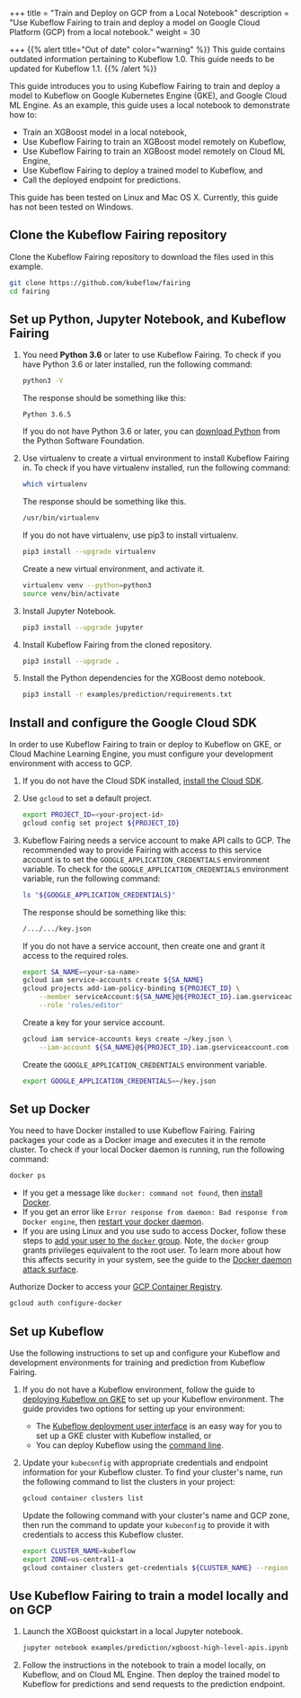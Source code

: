 +++
title = "Train and Deploy on GCP from a Local Notebook"
description = "Use Kubeflow Fairing to train and deploy a model on Google Cloud Platform (GCP) from a local notebook."
weight = 30
                    
+++
{{% alert title="Out of date" color="warning" %}}
This guide contains outdated information pertaining to Kubeflow 1.0. This guide
needs to be updated for Kubeflow 1.1.
{{% /alert %}}

This guide introduces you to using Kubeflow Fairing to train and deploy a
model to Kubeflow on Google Kubernetes Engine (GKE), and Google Cloud ML Engine.
As an example, this guide uses a local notebook to demonstrate how to:

*  Train an XGBoost model in a local notebook,
*  Use Kubeflow Fairing to train an XGBoost model remotely on Kubeflow,
*  Use Kubeflow Fairing to train an XGBoost model remotely on Cloud ML Engine, 
*  Use Kubeflow Fairing to deploy a trained model to Kubeflow, and
*  Call the deployed endpoint for predictions.

This guide has been tested on Linux and Mac OS X. Currently, this guide has not been
tested on Windows.

## Clone the Kubeflow Fairing repository

Clone the Kubeflow Fairing repository to download the files used in this example.

```bash
git clone https://github.com/kubeflow/fairing 
cd fairing
```

## Set up Python, Jupyter Notebook, and Kubeflow Fairing

1.  You need **Python 3.6** or later to use Kubeflow Fairing. To check if
    you have Python 3.6 or later installed, run the following command:

    ```bash
    python3 -V
    ```

    The response should be something like this:

    ```
    Python 3.6.5
    ```

    If you do not have Python 3.6 or later, you can [download
    Python](https://www.python.org/downloads/) from the Python Software
    Foundation.

1.  Use virtualenv to create a virtual environment to install Kubeflow
    Fairing in. To check if you have virtualenv installed, run the
    following command: 

    ```bash
    which virtualenv
    ```

    The response should be something like this.

    ```bash
    /usr/bin/virtualenv
    ```

    If you do not have virtualenv, use pip3 to install virtualenv.

    ```bash
    pip3 install --upgrade virtualenv
    ```

    Create a new virtual environment, and activate it.

    ```bash
    virtualenv venv --python=python3
    source venv/bin/activate
    ```

1.  Install Jupyter Notebook.

    ```bash
    pip3 install --upgrade jupyter
    ```

1.  Install Kubeflow Fairing from the cloned repository.

    ```bash
    pip3 install --upgrade .
    ```

1.  Install the Python dependencies for the XGBoost demo notebook.

    ```bash
    pip3 install -r examples/prediction/requirements.txt
    ```

## Install and configure the Google Cloud SDK

In order to use Kubeflow Fairing to train or deploy to Kubeflow on GKE,
or Cloud Machine Learning Engine, you must configure
your development environment with access to GCP. 

1.  If you do not have the Cloud SDK installed, [install the
    Cloud SDK][gcloud-install].

1.  Use `gcloud` to set a default project.

    ```bash
    export PROJECT_ID=<your-project-id>
    gcloud config set project ${PROJECT_ID}
    ```

1.  Kubeflow Fairing needs a service account to make API calls to GCP. The
    recommended way to provide Fairing with access to this
    service account is to set the `GOOGLE_APPLICATION_CREDENTIALS` environment
    variable. To check for the `GOOGLE_APPLICATION_CREDENTIALS` environment
    variable, run the following command:

    ```bash
    ls "${GOOGLE_APPLICATION_CREDENTIALS}"
    ```

    The response should be something like this:

    ```bash
    /.../.../key.json
    ```

    If you do not have a service account, then create one and grant it
    access to the required roles.

    ```bash
    export SA_NAME=<your-sa-name>
    gcloud iam service-accounts create ${SA_NAME}
    gcloud projects add-iam-policy-binding ${PROJECT_ID} \
        --member serviceAccount:${SA_NAME}@${PROJECT_ID}.iam.gserviceaccount.com \
        --role 'roles/editor'
    ```

    Create a key for your service account.

    ```bash
    gcloud iam service-accounts keys create ~/key.json \
        --iam-account ${SA_NAME}@${PROJECT_ID}.iam.gserviceaccount.com
    ```

    Create the `GOOGLE_APPLICATION_CREDENTIALS` environment variable.

    ```bash
    export GOOGLE_APPLICATION_CREDENTIALS=~/key.json
    ```

## Set up Docker

You need to have Docker installed to use Kubeflow Fairing. Fairing packages
your code as a Docker image and executes it in the remote cluster. To check
if your local Docker daemon is running, run the following command:

```bash
docker ps
```

*  If you get a message like `docker: command not found`, then [install
   Docker](https://docs.docker.com/install/).
*  If you get an error like `Error response from daemon: Bad response from
   Docker engine`, then [restart your docker daemon][docker-start].
*  If you are using Linux and you use sudo to access Docker, follow these
   steps to [add your user to the `docker` group][docker-non-root]. Note, the
   `docker` group grants privileges equivalent to the root user. To learn more
   about how this affects security in your system, see the guide to the
   [Docker daemon attack surface][docker-attack].

Authorize Docker to access your [GCP Container Registry][container-registry]. 

```bash
gcloud auth configure-docker
```

## Set up Kubeflow

Use the following instructions to set up and configure your Kubeflow and
development environments for training and prediction from Kubeflow Fairing.

1.  If you do not have a Kubeflow environment, follow the guide to [deploying
    Kubeflow on GKE][kubeflow-install-gke] to set up your Kubeflow environment.
    The guide provides two options for setting up your environment:

    *  The [Kubeflow deployment user interface][kubeflow-deploy] is an easy
       way for you to set up a GKE cluster with Kubeflow
       installed, or
    *  You can deploy Kubeflow using the [command line][kubeflow-install].

1.  Update your `kubeconfig` with appropriate credentials and endpoint
    information for your Kubeflow cluster. To find your
    cluster's name, run the following command to list the clusters in your
    project:

    ```bash
    gcloud container clusters list
    ```

    Update the following command with your cluster's name and GCP zone, then
    run the command to update your `kubeconfig` to provide it with credentials
    to access this Kubeflow cluster.

    ```bash
    export CLUSTER_NAME=kubeflow
    export ZONE=us-central1-a
    gcloud container clusters get-credentials ${CLUSTER_NAME} --region ${ZONE}
    ```

## Use Kubeflow Fairing to train a model locally and on GCP

1.  Launch the XGBoost quickstart in a local Jupyter notebook.

    ```bash
    jupyter notebook examples/prediction/xgboost-high-level-apis.ipynb
    ```

1.  Follow the instructions in the notebook to train a model locally, on
    Kubeflow, and on Cloud ML Engine. Then deploy the trained model
    to Kubeflow for predictions and send requests to the prediction endpoint.

[docker-non-root]: https://docs.docker.com/install/linux/linux-postinstall/#manage-docker-as-a-non-root-user
[docker-attack]: https://docs.docker.com/engine/security/security/#docker-daemon-attack-surface
[docker-start]: https://docs.docker.com/config/daemon/#start-the-daemon-using-operating-system-utilities
[gcloud-install]: https://cloud.google.com/sdk/docs/
[kubeflow-install-gke]: https://www.kubeflow.org/docs/gke/deploy/
[kubeflow-install]: https://www.kubeflow.org/docs/gke/deploy/deploy-cli/
[kubeflow-deploy]: https://deploy.kubeflow.cloud
[gcp]: /docs/fairing/configure-gcp.md
[container-registry]: https://cloud.google.com/container-registry/
